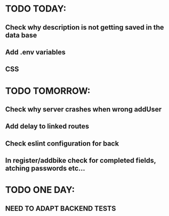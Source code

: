 # TODO TODAY:

## Check why description is not getting saved in the data base

## Add .env variables 

## CSS

# TODO TOMORROW:

## Check why server crashes when wrong addUser

## Add delay to linked routes


## Check eslint configuration for back 

## In register/addbike check for completed fields, atching passwords etc...


# TODO ONE DAY:

## NEED TO ADAPT BACKEND TESTS


